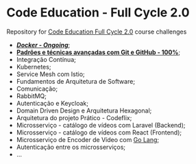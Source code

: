 # Code Education - Full Cycle 2.0
Repository for [Code Education Full Cycle 2.0](https://portal.code.education/lms/#/) course challenges

* ***[Docker - Ongoing](https://github.com/JuniorGunner/code_education/tree/main/Docker)***;
* **[Padrões e técnicas avançadas com Git e GitHub - 100%](https://github.com/JuniorGunner/code_education/tree/main/Git)**;
* Integração Contínua;
* Kubernetes;
* Service Mesh com Istio;
* Fundamentos de Arquitetura de Software;
* Comunicação;
* RabbitMQ;
* Autenticação e Keycloak;
* Domain Driven Design e Arquitetura Hexagonal;
* Arquitetura do projeto Prático - Codeflix;
* Microsserviço - catálogo de vídeos com Laravel (Backend);
* Microsserviço - catálogo de vídeos com React (Frontend);
* Microsserviço de Encoder de Vídeo com [Go Lang](https://golang.org/doc/tutorial/getting-started);
* Autenticação entre os microsserviços;
* ...
